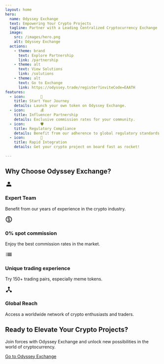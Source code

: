 ```yaml
---
layout: home
hero:
  name: Odyssey Exchange
  text: Empowering Your Crypto Projects
  tagline: Partner with a Leading Centralized Cryptocurrency Exchange
  image:
    src: /images/hero.png
    alt: Odyssey Exchange
  actions:
    - theme: brand
      text: Explore Partnership
      link: /partnership
    - theme: alt
      text: View Solutions
      link: /solutions
    - theme: alt
      text: Go to Exchange
      link: https://odyssey.trade/register?inviteCode=EAATH
features:
  - icon:       💎
    title: Start Your Journey
    details: Launch your own token on Odyssey Exchange.
  - icon:       💰
    title: Influencer Partnership
    details: Exclusive commission rates for your community.
  - icon:       🛡️
    title: Regulatory Compliance
    details: Benefit from our adherence to global regulatory standards.
  - icon:       🚀
    title: Rapid Integration
    details: Get your crypto project on board fast as rocket!
    
---
```


<div class="why-choose-section">
  <h2>Why Choose Odyssey Exchange?</h2>
  <div class="feature-grid">
    <div class="feature-item">
      <div class="feature-icon">
        <svg xmlns="http://www.w3.org/2000/svg" viewBox="0 0 24 24" fill="currentColor" width="24" height="24">
          <path d="M12 11.25a3.75 3.75 0 100-7.5 3.75 3.75 0 000 7.5zM8 13a4 4 0 00-4 4v2h16v-2a4 4 0 00-4-4H8z"/>
        </svg>
      </div>
      <h3>Expert Team</h3>
      <p>Benefit from our years of experience in the crypto industry.</p>
    </div>
    <div class="feature-item">
      <div class="feature-icon">
        <svg xmlns="http://www.w3.org/2000/svg" viewBox="0 0 24 24" fill="currentColor" width="24" height="24">
          <path d="M12 2C6.48 2 2 6.48 2 12s4.48 10 10 10 10-4.48 10-10S17.52 2 12 2zm0 18c-4.41 0-8-3.59-8-8s3.59-8 8-8 8 3.59 8 8-3.59 8-8 8zm.31-8.86c-1.77-.45-2.34-.94-2.34-1.67 0-.84.79-1.43 2.1-1.43 1.38 0 1.9.66 1.94 1.64h1.71c-.05-1.34-.87-2.57-2.49-2.97V5H10.9v1.69c-1.51.32-2.72 1.3-2.72 2.81 0 1.79 1.49 2.69 3.66 3.21 1.95.46 2.34 1.15 2.34 1.87 0 .53-.39 1.39-2.1 1.39-1.6 0-2.23-.72-2.32-1.64H8.04c.1 1.7 1.36 2.66 2.86 2.97V19h2.34v-1.67c1.52-.29 2.72-1.16 2.73-2.77-.01-2.2-1.9-2.96-3.66-3.42z"/>
        </svg>
      </div>
      <h3>0% spot commission</h3>
      <p>Enjoy the best commission rates in the market.</p>
    </div>
    <div class="feature-item">
      <div class="feature-icon">
        <svg xmlns="http://www.w3.org/2000/svg" viewBox="0 0 24 24" fill="currentColor" width="24" height="24">
          <path d="M3 13h2v-2H3v2zm0 4h2v-2H3v2zm0-8h2V7H3v2zm4 4h14v-2H7v2zm0 4h14v-2H7v2zM7 7v2h14V7H7zm-4 6h2v-2H3v2zm0 4h2v-2H3v2zm0-8h2V7H3v2zm4 4h14v-2H7v2zm0 4h14v-2H7v2zM7 7v2h14V7H7z"/>
        </svg>
      </div>
      <h3>Unique trading experience</h3>
      <p>Try 150+ trading pairs, especially meme tokens.</p>
    </div>
    <div class="feature-item">
      <div class="feature-icon">
        <svg xmlns="http://www.w3.org/2000/svg" viewBox="0 0 24 24" fill="currentColor" width="24" height="24">
          <path d="M17 16l-4-4V8.82C14.16 8.4 15 7.3 15 6c0-1.66-1.34-3-3-3S9 4.34 9 6c0 1.3.84 2.4 2 2.82V12l-4 4H3v5h5v-3.05l4-4.2 4 4.2V21h5v-5h-4z"/>
        </svg>
      </div>
      <h3>Global Reach</h3>
      <p>Access a worldwide network of crypto enthusiasts and traders.</p>
    </div>
  </div>
</div>

<TestimonialSlider />

<div class="cta-section">
  <h2>Ready to Elevate Your Crypto Projects?</h2>
  <p>Join forces with Odyssey Exchange and unlock new possibilities in the world of cryptocurrency.</p>
  <a href="https://odyssey.trade/register?inviteCode=EAATH" target="_blank" rel="noopener noreferrer" class="cta-button">Go to Odyssey Exchange</a>
</div>
